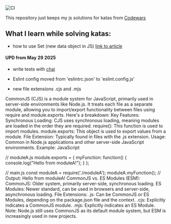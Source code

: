 ![CI](https://github.com/JuliaYa/js_kata/workflows/CI/badge.svg?branch=master)

This repository just keeps my js solutions for katas from [Codewars](https://www.codewars.com/)

## What I learn while solving katas:

* how to use Set (new data object in JS) [link to article](https://medium.com/dailyjs/how-to-remove-array-duplicates-in-es6-5daa8789641c)

#### UPD from May 29 2025
* write tests with [chai](https://www.chaijs.com/)

* Eslint config moved from 'eslintrc.json' to 'eslint.config.js'

* new file extensions .cjs and .mjs

CommonJS (CJS) is a module system for JavaScript, primarily used in server-side environments like Node.js. It treats each file as a separate module, allowing you to import/export functionality between files using require and module.exports. 
Here's a breakdown:
Key Features:
Synchronous Loading: CJS uses synchronous loading, meaning modules are loaded in the order they are required.
require(): This function is used to import modules.
module.exports: This object is used to export values from a module.
File Extension: Typically found in files with the .js extension.
Usage: Common in Node.js applications and other server-side JavaScript environments. 
Example:
JavaScript

// moduleA.js
module.exports = {
  myFunction: function() {
    console.log("Hello from moduleA!");
  }
};

// main.js
const moduleA = require('./moduleA');
moduleA.myFunction(); // Output: Hello from moduleA!
CommonJS vs. ES Modules (ESM):
CommonJS: Older system, primarily server-side, synchronous loading.
ES Modules: Newer standard, can be used in browsers and server-side, asynchronous loading.
File Extensions:
.js: Can be CommonJS or ES Modules, depending on the package.json file and the context.
.cjs: Explicitly indicates a CommonJS module.
.mjs: Explicitly indicates an ES Module.
Note: Node.js still uses CommonJS as its default module system, but ESM is increasingly used in new projects.